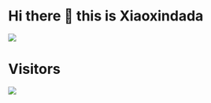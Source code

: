 # Hi there 👋 this is Xiaoxindada
![](https://github-readme-stats.vercel.app/api?username=xiaoxindada&show_icons=true&include_all_commits=true&theme=tokyonight)

# Visitors
![](https://count.getloli.com/get/@xiaoxindada?theme=gelbooru)
